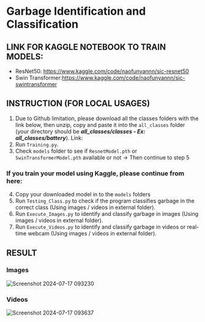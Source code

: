 # Garbage Identification and Classification
## LINK FOR KAGGLE NOTEBOOK TO TRAIN MODELS:
- ResNet50: https://www.kaggle.com/code/naofunyannn/sic-resnet50
- Swin Transformer:https://www.kaggle.com/code/naofunyannn/sic-swintransformer
## INSTRUCTION (FOR LOCAL USAGES)
1. Due to Github limitation, please download all the classes folders with the link below, then unzip, copy and paste it into the `all_classes` folder (your directory should be ***all_classes/classes - Ex: all_classes/battery***). Link: 
2. Run `Training.py`.
3. Check `models` folder to see if `ResnetModel.pth` or `SwinTransformerModel.pth` available or not -> Then continue to step 5
### If you train your model using Kaggle, please continue from here:
4. Copy your downloaded model in to the `models` folders
6. Run `Testing_Class.py` to check if the program classifies garbage in the correct class (Using images / videos in external folder).
7. Run `Execute_Images.py` to identify and classify garbage in images (Using images / videos in external folder).
8. Run `Execute_Videos.py` to identify and classify garbage in videos or real-time webcam (Using images / videos in external folder).
## RESULT
### Images
![Screenshot 2024-07-17 093230](https://github.com/user-attachments/assets/e702785d-3a18-4050-9b86-00753e3a0e30)
### Videos
![Screenshot 2024-07-17 093637](https://github.com/user-attachments/assets/91760098-6e9b-46a7-996e-5a6bd5093265)

